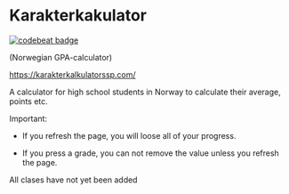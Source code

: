 # Karakterkakulator


[![codebeat badge](https://codebeat.co/badges/b1dba8c9-1c57-491f-a771-bb3917439d44)](https://codebeat.co/projects/github-com-steinbra99-steinbra99-github-io-master)


(Norwegian GPA-calculator)


https://karakterkalkulatorssp.com/

A calculator for high school students in Norway to calculate their average, points etc.

Important: 

- If you refresh the page, you will loose all of your progress.


- If you press a grade, you can not remove the value unless you refresh the page.


All clases have not yet been added

